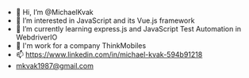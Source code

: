 - 👋 Hi, I’m @MichaelKvak
- 👀 I’m interested in JavaScript and its Vue.js framework
- 🌱 I’m currently learning express.js and JavaScript Test Automation in WebdriverIO
- 💞️ I'm work for a company ThinkMobiles
- 📫 https://www.linkedin.com/in/michael-kvak-594b91218
- mkvak1987@gmail.com

<!---
MichaelKvak/MichaelKvak is a ✨ special ✨ repository because its `README.md` (this file) appears on your GitHub profile.
You can click the Preview link to take a look at your changes.
--->
